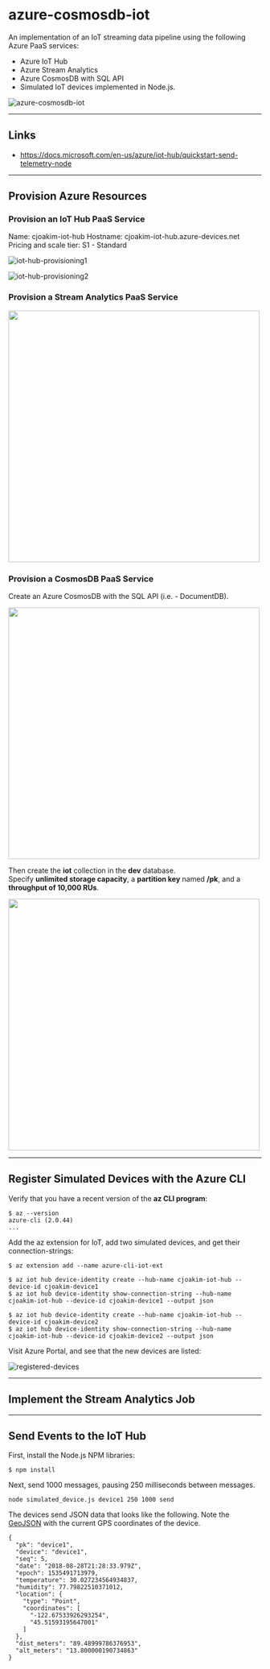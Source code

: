 # azure-cosmosdb-iot

An implementation of an IoT streaming data pipeline using the following Azure PaaS services:
- Azure IoT Hub
- Azure Stream Analytics
- Azure CosmosDB with SQL API
- Simulated IoT devices implemented in Node.js.

![azure-cosmosdb-iot](img/azure-cosmosdb-iot.png "")

---

## Links

- https://docs.microsoft.com/en-us/azure/iot-hub/quickstart-send-telemetry-node

---

## Provision Azure Resources

### Provision an IoT Hub PaaS Service

Name: cjoakim-iot-hub
Hostname: cjoakim-iot-hub.azure-devices.net
Pricing and scale tier: S1 - Standard

![iot-hub-provisioning1](img/iot-hub-provisioning1.png "")

![iot-hub-provisioning2](img/iot-hub-provisioning2.png "")

### Provision a Stream Analytics PaaS Service

<img src="img/stream-analytics-provisioning1.png" width="500">

### Provision a CosmosDB PaaS Service

Create an Azure CosmosDB with the SQL API (i.e. - DocumentDB).

<img src="img/azure-cosmosdb-provisioning1.png" width="500">

Then create the **iot** collection in the **dev** database.  
Specify **unlimited storage capacity**, a **partition key** named **/pk**,
and a **throughput of 10,000 RUs**.

<img src="img/azure-cosmosdb-provisioning2.png" width="500">

---

## Register Simulated Devices with the Azure CLI

Verify that you have a recent version of the **az CLI program**:
```
$ az --version
azure-cli (2.0.44)
...
```

Add the az extension for IoT, add two simulated devices, and get their connection-strings:
```
$ az extension add --name azure-cli-iot-ext

$ az iot hub device-identity create --hub-name cjoakim-iot-hub --device-id cjoakim-device1
$ az iot hub device-identity show-connection-string --hub-name cjoakim-iot-hub --device-id cjoakim-device1 --output json

$ az iot hub device-identity create --hub-name cjoakim-iot-hub --device-id cjoakim-device2
$ az iot hub device-identity show-connection-string --hub-name cjoakim-iot-hub --device-id cjoakim-device2 --output json
```

Visit Azure Portal, and see that the new devices are listed:

![registered-devices](img/registered-devices.png "")

---

## Implement the Stream Analytics Job

---

## Send Events to the IoT Hub

First, install the Node.js NPM libraries:
```
$ npm install
```

Next, send 1000 messages, pausing 250 milliseconds between messages.
```
node simulated_device.js device1 250 1000 send
```

The devices send JSON data that looks like the following.
Note the [GeoJSON](http://geojson.org) with the current GPS coordinates of the device.
```
{
  "pk": "device1",
  "device": "device1",
  "seq": 5,
  "date": "2018-08-28T21:28:33.979Z",
  "epoch": 1535491713979,
  "temperature": 30.027234564934837,
  "humidity": 77.79822510371012,
  "location": {
    "type": "Point",
    "coordinates": [
      "-122.67533926293254",
      "45.51593195647001"
    ]
  },
  "dist_meters": "89.48999786376953",
  "alt_meters": "13.800000190734863"
}
```
